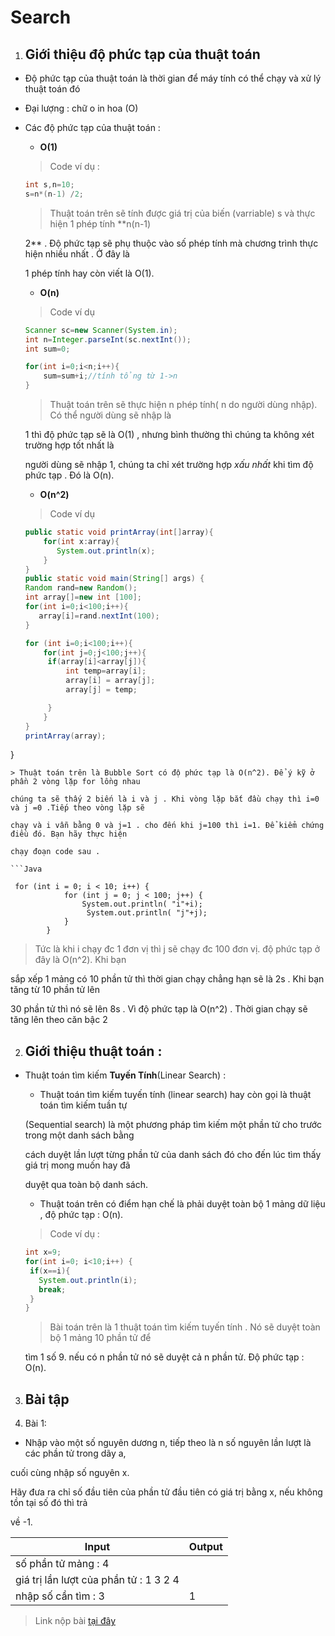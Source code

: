 # Search

1. ## Giới thiệu độ phức tạp của thuật toán
  - Độ phức tạp của thuật toán là thời gian để máy tính có thể chạy và xử lý thuật toán đó
  - Đại lượng : chữ o in hoa (O)
  - Các độ phức tạp của thuật toán :
    - **O(1)**
    > Code ví dụ :
    ```Java
    int s,n=10;
    s=n*(n-1) /2;
    ```
    > Thuật toán trên sẽ tính được giá trị của biến (varriable) s và thực hiện 1 phép tính **n(n-1)
    
    2** . Độ phức tạp sẽ phụ thuộc vào số phép tính mà chương trình thực hiện nhiều nhất . Ở đây là 

    1 phép tính hay còn viết là O(1).

    - **O(n)**
    > Code ví dụ
    ```Java
    Scanner sc=new Scanner(System.in);
    int n=Integer.parseInt(sc.nextInt());
    int sum=0;
    
    for(int i=0;i<n;i++){
        sum=sum+i;//tính tổng từ 1->n 
    }
    ```
    > Thuật toán trên sẽ thực hiện n phép tính( n do người dùng nhập). Có thể người dùng sẽ nhập là 
    
    1 thì độ phức tạp sẽ là O(1) , nhưng bình thường thì chúng ta không xét trường hợp tốt nhất là 
    
    người dùng sẽ nhập 1, chúng ta chỉ xét trường hợp _xấu nhất_ khi tìm độ phức tạp . Đó là O(n).

    - **O(n^2)**
    > Code ví dụ

    ```Java
    public static void printArray(int[]array){
        for(int x:array){
           System.out.println(x);
        }
    }
    public static void main(String[] args) {
    Random rand=new Random();
    int array[]=new int [100];
    for(int i=0;i<100;i++){
       array[i]=rand.nextInt(100);
    }

    for (int i=0;i<100;i++){
        for(int j=0;j<100;j++){
         if(array[i]<array[j]){
             int temp=array[i];
             array[i] = array[j];
             array[j] = temp;

         }
        }
    }
    printArray(array);
}
```
> Thuật toán trên là Bubble Sort có độ phức tạp là O(n^2). Để ý kỹ ở phần 2 vòng lặp for lồng nhau 

chúng ta sẽ thấy 2 biến là i và j . Khi vòng lặp bắt đầu chạy thì i=0 và j =0 .Tiếp theo vòng lặp sẽ 

chạy và i vẫn bằng 0 và j=1 . cho đến khi j=100 thì i=1. Để kiểm chứng điều đó. Bạn hãy thực hiện 

chạy đoạn code sau .

```Java

 for (int i = 0; i < 10; i++) {
            for (int j = 0; j < 100; j++) {
                System.out.println( "i"+i);
                 System.out.println( "j"+j);
            }
        }
```
> Tức là khi i chạy đc 1 đơn vị thì j sẽ chạy đc 100 đơn vị. độ phức tạp ở đây là O(n^2). Khi bạn 

sắp xếp 1 mảng có 10 phần tử thì thời gian chạy chẳng hạn sẽ là 2s . Khi bạn tăng từ 10 phần tử lên

 30 phần tử thì nó sẽ lên 8s . Vì độ phức tạp là O(n^2) . Thời gian chạy sẽ tăng lên theo căn bậc 2 



2. ## Giới thiệu thuật toán :
  - Thuật toán tìm kiếm **Tuyến Tính**(Linear Search) :

    - Thuật toán tìm kiếm tuyến tính (linear search) hay còn gọi là thuật toán tìm kiếm tuần tự 
    
    (Sequential search)  là một phương pháp tìm kiếm một phần tử cho trước trong một danh sách bằng 
    
    cách duyệt lần lượt từng phần tử của danh sách đó cho đến lúc tìm thấy giá trị mong muốn hay đã 
    
    duyệt qua toàn bộ danh sách.

    
    - Thuật toán trên có điểm hạn chế là phải duyệt toàn bộ 1 mảng dữ liệu , độ phức tạp : O(n).

    > Code ví dụ :
     ```Java
     int x=9;
     for(int i=0; i<10;i++) {
      if(x==i){
        System.out.println(i);
        break;
      }
     }
     ```
     > Bài toán trên là 1 thuật toán tìm kiếm tuyến tính . Nó sẽ duyệt toàn bộ 1 mảng 10 phần tử để 
     
     tìm 1 số 9. nếu có n phần tử nó sẽ duyệt cả n phần tử. Độ phức tạp : O(n).

3. ## Bài tập   
  1. Bài 1:

  - Nhập vào một số nguyên dương n, tiếp theo là n số nguyên lần lượt là các phần tử trong dãy a,
  
   cuối cùng nhập số nguyên x.
  
  Hãy đưa ra chỉ số đầu tiên của phần tử đầu tiên có giá trị bằng x, nếu không tồn tại số đó thì trả 
  
  về -1. 

  |Input|Output|
  |-----|------|
  |số phần tử mảng : 4    |      |
  |giá trị lần lượt của phần tử : 1 3 2 4|   |
  |nhập số cần tìm : 3                   | 1 |

  > Link nộp bài [tại đây](https://driveuploader.com/upload/FBGb6lzwf8/)
   

